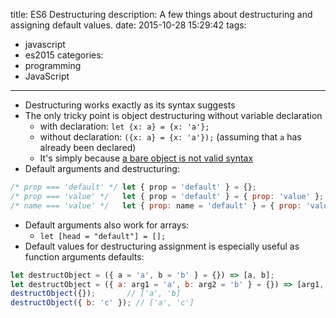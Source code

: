 title: ES6 Destructuring
description: A few things about destructuring and assigning default values.
date: 2015-10-28 15:29:42
tags:
- javascript
- es2015
categories:
- programming
- JavaScript
---

- Destructuring works exactly as its syntax suggests
- The only tricky point is object destructuring without variable declaration
  + with declaration: `let {x: a} = {x: 'a'};`
  + without declaration: `({x: a} = {x: 'a'});` (assuming that `a` has already been declared)
  + It's simply because [a bare object is not valid syntax](http://stackoverflow.com/questions/17382024/why-is-a-bare-array-valid-javascript-syntax-but-not-a-bare-object)
- Default arguments and destructuring:

```js
/* prop === 'default' */ let { prop = 'default' } = {};
/* prop === 'value' */   let { prop = 'default' } = { prop: 'value' };
/* name === 'value' */   let { prop: name = 'default' } = { prop: 'value' };
```

- Default arguments also work for arrays:
  + `let [head = "default"] = [];`
- Default values for destructuring assignment is especially useful as function arguments defaults:

```js
let destructObject = ({ a = 'a', b = 'b' } = {}) => [a, b];
let destructObject = ({ a: arg1 = 'a', b: arg2 = 'b' } = {}) => [arg1, arg2];
destructObject({});       // ['a', 'b]
destructObject({ b: 'c' }); // ['a', 'c']
```
